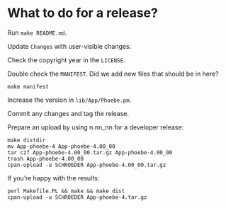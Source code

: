 # What to do for a release?

Run `make README.md`.

Update `Changes` with user-visible changes.

Check the copyright year in the `LICENSE`.

Double check the `MANIFEST`. Did we add new files that should be in
here?

```
make manifest
```

Increase the version in `lib/App/Phoebe.pm`.

Commit any changes and tag the release.

Prepare an upload by using n.nn_nn for a developer release:

```
make distdir
mv App-phoebe-4 App-phoebe-4.00_00
tar czf App-phoebe-4.00_00.tar.gz App-phoebe-4.00_00
trash App-phoebe-4.00_00
cpan-upload -u SCHROEDER App-phoebe-4.00_00.tar.gz
```

If you’re happy with the results:

```
perl Makefile.PL && make && make dist
cpan-upload -u SCHROEDER App-phoebe-4.tar.gz
```
